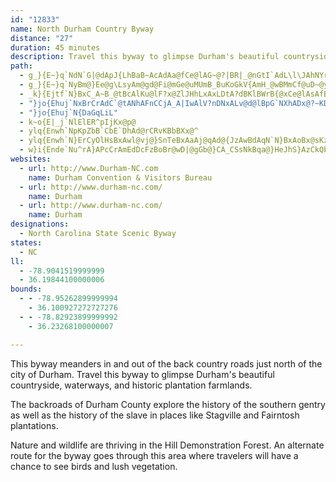 ```yaml
---
id: "12833"
name: North Durham Country Byway
distance: "27"
duration: 45 minutes
description: Travel this byway to glimpse Durham's beautiful countryside, waterways, and historic plantation farmlands.
path:
  - g_}{E~}q`NdN`G|@dApJ{LhBaB~AcAdAa@fCe@lAG~@?|BR|_@nGtI`AdL\l\JAhNYrDy@nFMjCVtH]zRN`GTzB`@dAt@~@|JxGvBdBb@l@pA~C\`BlAtLzAzC`T`ZdPdOh@~@h@xATdBH`Bc@jEu@fEg@jBiArC{AzFaAdFQtCHlFt@bRdAlMb@lCXt@t@vAfZdYf@Vh@?z@E`KmBzDy@hEqAh@YxAmAl@gAd@eAr@yCp@wBvC}D|EwCrCk@lBJvIpDfn@tO|At@tAdA|@jAxBxDbE|Ib@jA
  - g_}{E~}q`NyBm@}Ee@g\LsyAm@gd@Fi@mGe@uMUmB_BuKoGkV{AmH_@wBMmCf@uD~@yBnAyAlE_C|@u@hAkBxA_F`AsERyB?sC[yBs@iCg@eAaAmA{EwCo@e@i@o@kAsCaEuNyAgPoA}GIiBE{ATgH]oK@aSIsA_@wAsAaCaHmH_BoCwAsDKeCHgChBmIPyCEoNy@wUAsCDw@dB}MHmFLuBVoB^uAfBeFb@gBn@sK@iCqAoO?wB`@sCbEcRl@{AnA_C|@eCrBoMbDxAfZfHbCx@fDlCfK|LrC|BpGfCbClA`JxGrBlAbg@fQhCfArBxArFdGbDlCbB~@jHzBxBz@`JxG
  - _k}{Ejtf`N}BxC_A~B_@tBcAlKu@lF?x@ZlJHhLxAxLDtA?dBKlBWrB{@xCe@lAsAfByAjAy`@bU_A|@gIjKsAbA|DFfFd@t@j@|@~@lHbPj@~Ax@hCdNph@hB`FjBxBrGlFh@l@bApBdA|CJv@FzATdCXx@Y^o@^_@dCCl@Xl@lAvAnBnl@~Dtq@@fAMpC
  - "}jo{Ehuj`NxBrCrAdC`@tANhAFnCCjA_A|IwAlV?nDNxALv@d@lBpG`NXhADx@?~KDpBvB|VhBjQdArElEbOh@~AjFfLdAbGvBpN"
  - "}jo{Ehuj`N{DaGqLiL"
  - k~o{E|_j`NlElER^pIjKx@p@
  - ylq{Enwh`NpKpZbB`CbE`DhAd@rCRvKBbBXx@^
  - ylq{Enwh`N}ErCyOlHsBxAwl@vj@}SnTeBxAaAj@qAd@{JzAwBdAqN`N}BxAoBx@sKzDkCx@{IjA_CyA}A_ByA_CYq@c@oBsBkUD_CrAeFA_Bc@aBi@s@gKmHc@yA_@e@aJgBiBwAo@{@aDuNKs@?k@RgBnAeEtD{EXe@Nk@BgAIgFOeCy@iCoEcFgAaBe@wA}@oFe@sBcFmGcAs@u@YkCYup@f@{DKeFo@gJyCsHwAca@{BcQsDkBg@cBw@
  - w}i{Ende`Nu^rA}APcCrAmEdDcFzBoBr@wD|@gGb@}CA_CSsNkBqa@}HeJhS}AzCkQbZmDlFyE`EyMnKuA|@o[jOkRxK
websites:
  - url: http://www.Durham-NC.com
    name: Durham Convention & Visitors Bureau
  - url: http://www.durham-nc.com/
    name: Durham
  - url: http://www.durham-nc.com/
    name: Durham
designations:
  - North Carolina State Scenic Byway
states:
  - NC
ll:
  - -78.9041519999999
  - 36.19844100000006
bounds:
  - - -78.95262899999994
    - 36.100927272727276
  - - -78.82923899999992
    - 36.23268100000007

---
```


This byway meanders in and out of the back country roads just north of the city of Durham. Travel this byway to glimpse Durham's beautiful countryside, waterways, and historic plantation farmlands.

The backroads of Durham County explore the history of the southern gentry as well as the history of the slave in places like Stagville and Fairntosh plantations.

Nature and wildlife are thriving in the Hill Demonstration Forest. An alternate route for the byway goes through this area where travelers will have a chance to see birds and lush vegetation.
